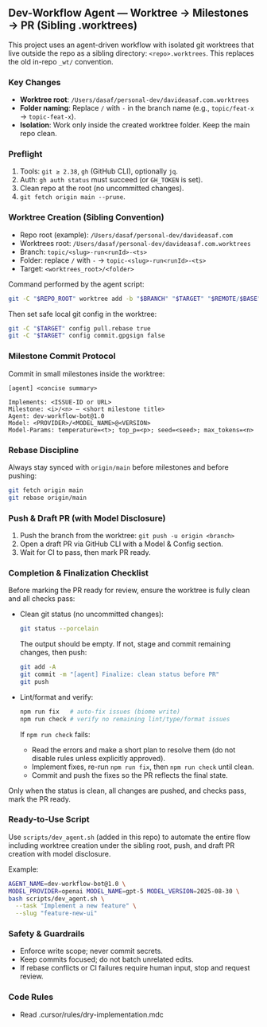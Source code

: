 ## Dev-Workflow Agent — Worktree → Milestones → PR (Sibling .worktrees)

This project uses an agent-driven workflow with isolated git worktrees that live outside the repo as a sibling directory: `<repo>.worktrees`. This replaces the old in-repo `_wt/` convention.

### Key Changes

- **Worktree root**: `/Users/dasaf/personal-dev/davideasaf.com.worktrees`
- **Folder naming**: Replace `/` with `-` in the branch name (e.g., `topic/feat-x` → `topic-feat-x`).
- **Isolation**: Work only inside the created worktree folder. Keep the main repo clean.

### Preflight

1. Tools: `git ≥ 2.38`, `gh` (GitHub CLI), optionally `jq`.
2. Auth: `gh auth status` must succeed (or `GH_TOKEN` is set).
3. Clean repo at the root (no uncommitted changes).
4. `git fetch origin main --prune`.

### Worktree Creation (Sibling Convention)

- Repo root (example): `/Users/dasaf/personal-dev/davideasaf.com`
- Worktrees root: `/Users/dasaf/personal-dev/davideasaf.com.worktrees`
- Branch: `topic/<slug>-run<runId>-<ts>`
- Folder: replace `/` with `-` → `topic-<slug>-run<runId>-<ts>`
- Target: `<worktrees_root>/<folder>`

Command performed by the agent script:

```bash
git -C "$REPO_ROOT" worktree add -b "$BRANCH" "$TARGET" "$REMOTE/$BASE"
```

Then set safe local git config in the worktree:

```bash
git -C "$TARGET" config pull.rebase true
git -C "$TARGET" config commit.gpgsign false
```

### Milestone Commit Protocol

Commit in small milestones inside the worktree:

```
[agent] <concise summary>

Implements: <ISSUE-ID or URL>
Milestone: <i>/<n> – <short milestone title>
Agent: dev-workflow-bot@1.0
Model: <PROVIDER>/<MODEL_NAME>@<VERSION>
Model-Params: temperature=<t>; top_p=<p>; seed=<seed>; max_tokens=<n>
```

### Rebase Discipline

Always stay synced with `origin/main` before milestones and before pushing:

```bash
git fetch origin main
git rebase origin/main
```

### Push & Draft PR (with Model Disclosure)

1. Push the branch from the worktree: `git push -u origin <branch>`
2. Open a draft PR via GitHub CLI with a Model & Config section.
3. Wait for CI to pass, then mark PR ready.

### Completion & Finalization Checklist

Before marking the PR ready for review, ensure the worktree is fully clean and all checks pass:

- Clean git status (no uncommitted changes):

  ```bash
  git status --porcelain
  ```

  The output should be empty. If not, stage and commit remaining changes, then push:

  ```bash
  git add -A
  git commit -m "[agent] Finalize: clean status before PR"
  git push
  ```

- Lint/format and verify:

  ```bash
  npm run fix   # auto-fix issues (biome write)
  npm run check # verify no remaining lint/type/format issues
  ```

  If `npm run check` fails:

  - Read the errors and make a short plan to resolve them (do not disable rules unless explicitly approved).
  - Implement fixes, re-run `npm run fix`, then `npm run check` until clean.
  - Commit and push the fixes so the PR reflects the final state.

Only when the status is clean, all changes are pushed, and checks pass, mark the PR ready.

### Ready-to-Use Script

Use `scripts/dev_agent.sh` (added in this repo) to automate the entire flow including worktree creation under the sibling root, push, and draft PR creation with model disclosure.

Example:

```bash
AGENT_NAME=dev-workflow-bot@1.0 \
MODEL_PROVIDER=openai MODEL_NAME=gpt-5 MODEL_VERSION=2025-08-30 \
bash scripts/dev_agent.sh \
  --task "Implement a new feature" \
  --slug "feature-new-ui"
```

### Safety & Guardrails

- Enforce write scope; never commit secrets.
- Keep commits focused; do not batch unrelated edits.
- If rebase conflicts or CI failures require human input, stop and request review.

### Code Rules

- Read .cursor/rules/dry-implementation.mdc
